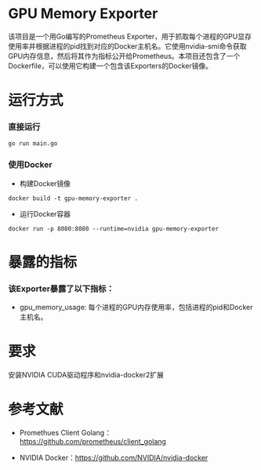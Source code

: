 # GPU Memory Exporter

该项目是一个用Go编写的Prometheus Exporter，用于抓取每个进程的GPU显存使用率并根据进程的pid找到对应的Docker主机名。它使用nvidia-smi命令获取GPU内存信息，然后将其作为指标公开给Prometheus。本项目还包含了一个Dockerfile，可以使用它构建一个包含该Exporters的Docker镜像。


# 运行方式

### 直接运行

`go run main.go`

### 使用Docker


- 构建Docker镜像

`docker build -t gpu-memory-exporter .`


- 运行Docker容器

`docker run -p 8080:8080 --runtime=nvidia gpu-memory-exporter`



# 暴露的指标

### 该Exporter暴露了以下指标：

- gpu_memory_usage: 每个进程的GPU内存使用率，包括进程的pid和Docker主机名。


# 要求


安装NVIDIA CUDA驱动程序和nvidia-docker2扩展


# 参考文献

- Promethues Client Golang：https://github.com/prometheus/client_golang

- NVIDIA Docker：https://github.com/NVIDIA/nvidia-docker

